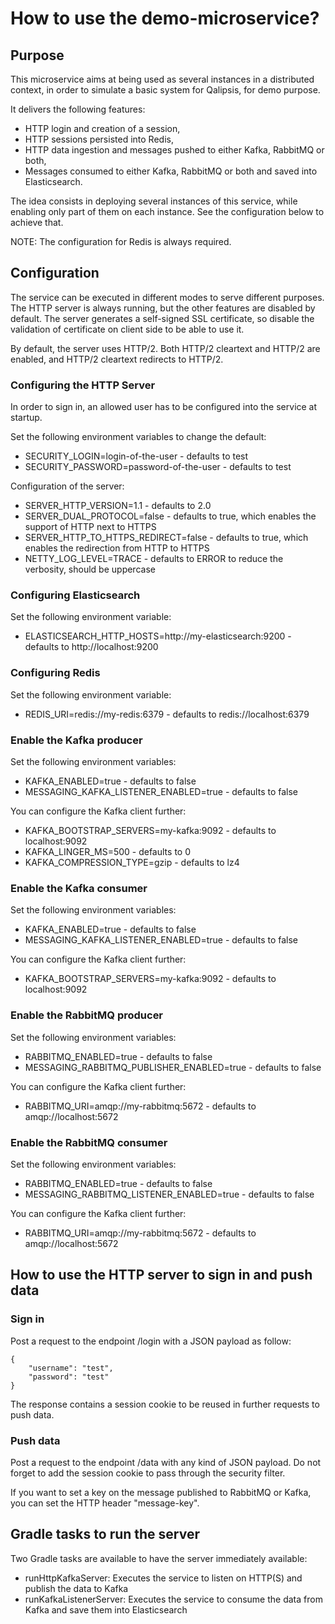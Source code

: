 # How to use the demo-microservice?

## Purpose

This microservice aims at being used as several instances in a distributed context, in order to simulate a basic system
for Qalipsis, for demo purpose.

It delivers the following features:

* HTTP login and creation of a session,
* HTTP sessions persisted into Redis,
* HTTP data ingestion and messages pushed to either Kafka, RabbitMQ or both,
* Messages consumed to either Kafka, RabbitMQ or both and saved into Elasticsearch.

The idea consists in deploying several instances of this service, while enabling only part of them on each instance. See
the configuration below to achieve that.

NOTE: The configuration for Redis is always required.

## Configuration

The service can be executed in different modes to serve different purposes. The HTTP server is always running, but the
other features are disabled by default. The server generates a self-signed SSL certificate, so disable the validation of
certificate on client side to be able to use it.

By default, the server uses HTTP/2. Both HTTP/2 cleartext and HTTP/2 are enabled, and HTTP/2 cleartext redirects to
HTTP/2.

### Configuring the HTTP Server

In order to sign in, an allowed user has to be configured into the service at startup.

Set the following environment variables to change the default:

* SECURITY_LOGIN=login-of-the-user - defaults to test
* SECURITY_PASSWORD=password-of-the-user - defaults to test

Configuration of the server:

* SERVER_HTTP_VERSION=1.1 - defaults to 2.0
* SERVER_DUAL_PROTOCOL=false - defaults to true, which enables the support of HTTP next to HTTPS
* SERVER_HTTP_TO_HTTPS_REDIRECT=false - defaults to true, which enables the redirection from HTTP to HTTPS
* NETTY_LOG_LEVEL=TRACE - defaults to ERROR to reduce the verbosity, should be uppercase

### Configuring Elasticsearch

Set the following environment variable:

* ELASTICSEARCH_HTTP_HOSTS=http://my-elasticsearch:9200 - defaults to http://localhost:9200

### Configuring Redis

Set the following environment variable:

* REDIS_URI=redis://my-redis:6379 - defaults to redis://localhost:6379

### Enable the Kafka producer

Set the following environment variables:

* KAFKA_ENABLED=true - defaults to false
* MESSAGING_KAFKA_LISTENER_ENABLED=true - defaults to false

You can configure the Kafka client further:

* KAFKA_BOOTSTRAP_SERVERS=my-kafka:9092 - defaults to localhost:9092
* KAFKA_LINGER_MS=500 - defaults to 0
* KAFKA_COMPRESSION_TYPE=gzip - defaults to lz4

### Enable the Kafka consumer

Set the following environment variables:

* KAFKA_ENABLED=true - defaults to false
* MESSAGING_KAFKA_LISTENER_ENABLED=true - defaults to false

You can configure the Kafka client further:

* KAFKA_BOOTSTRAP_SERVERS=my-kafka:9092 - defaults to localhost:9092

### Enable the RabbitMQ producer

Set the following environment variables:

* RABBITMQ_ENABLED=true - defaults to false
* MESSAGING_RABBITMQ_PUBLISHER_ENABLED=true - defaults to false

You can configure the Kafka client further:

* RABBITMQ_URI=amqp://my-rabbitmq:5672 - defaults to amqp://localhost:5672

### Enable the RabbitMQ consumer

Set the following environment variables:

* RABBITMQ_ENABLED=true - defaults to false
* MESSAGING_RABBITMQ_LISTENER_ENABLED=true - defaults to false

You can configure the Kafka client further:

* RABBITMQ_URI=amqp://my-rabbitmq:5672 - defaults to amqp://localhost:5672

## How to use the HTTP server to sign in and push data

### Sign in

Post a request to the endpoint /login with a JSON payload as follow:

```
{
    "username": "test",
    "password": "test"
}
```

The response contains a session cookie to be reused in further requests to push data.

### Push data

Post a request to the endpoint /data with any kind of JSON payload. Do not forget to add the session cookie to pass
through the security filter.

If you want to set a key on the message published to RabbitMQ or Kafka, you can set the HTTP header "message-key".

## Gradle tasks to run the server

Two Gradle tasks are available to have the server immediately available:

* runHttpKafkaServer: Executes the service to listen on HTTP(S) and publish the data to Kafka
* runKafkaListenerServer: Executes the service to consume the data from Kafka and save them into Elasticsearch